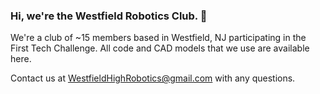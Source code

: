### Hi, we're the Westfield Robotics Club. 👋
We're a club of ~15 members based in Westfield, NJ participating in the First Tech Challenge.
All code and CAD models that we use are available here.

Contact us at WestfieldHighRobotics@gmail.com with any questions.
